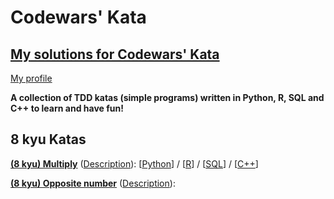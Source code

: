 # Codewars' Kata
## [My solutions for Codewars' Kata](https://www.codewars.com)

[My profile](https://www.codewars.com/users/olopez94)


<b>A collection of TDD katas (simple programs) written in  Python, R, SQL and C++ to learn and have fun!</b>

## 8 kyu Katas
[**(8 kyu) Multiply**](https://www.codewars.com/kata/multiply/) ([Description](https://github.com/olopez94/CW/blob/master/(8%20kyu)%20Multiply/(8%20kyu)%20Multiply.md)): [[Python](https://github.com/olopez94/CW/blob/master/(8%20kyu)%20Multiply/(8%20kyu)%20Multiply.py)] / [[R](https://github.com/olopez94/CW/blob/master/(8%20kyu)%20Multiply/(8%20kyu)%20Multiply.r)] / [[SQL](https://github.com/olopez94/CW/blob/master/(8%20kyu)%20Multiply/(8%20kyu)%20Multiply.sql)] / [[C++](https://github.com/olopez94/CW/blob/master/(8%20kyu)%20Multiply/(8%20kyu)%20Multiply.cpp)]

[**(8 kyu) Opposite number**](https://www.codewars.com/kata/opposite-number) ([Description](https://github.com/olopez94/CW/blob/master/(8%20kyu)%20Opposite%20number/(8%20kyu)%20Opposite%20number.md)):
